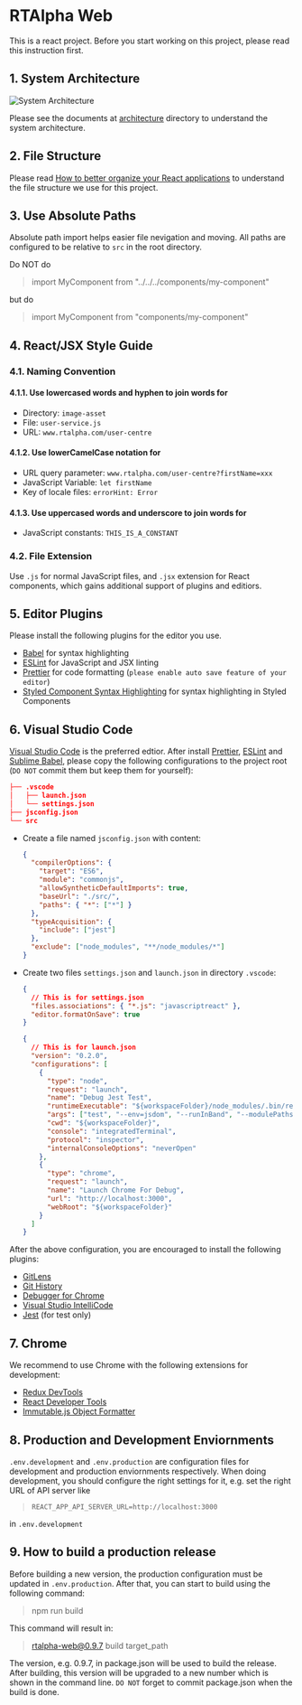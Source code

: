 # RTAlpha Web

This is a react project. Before you start working on this project, please read this instruction first.

## 1. System Architecture

![System Architecture](https://github.com/shiyouping/rtalpha/blob/master/doc/architecture/web.png)

Please see the documents at [architecture](https://github.com/shiyouping/rtalpha/tree/master/doc/architecture) directory to understand the system architecture.

## 2. File Structure

Please read [How to better organize your React applications](https://medium.com/@alexmngn/how-to-better-organize-your-react-applications-2fd3ea1920f1) to understand the file structure we use for this project.

## 3. Use Absolute Paths

Absolute path import helps easier file nevigation and moving. All paths are configured to be relative to `src` in the root directory.

Do NOT do

> import MyComponent from "../../../components/my-component"

but do

> import MyComponent from "components/my-component"

## 4. React/JSX Style Guide

### 4.1. Naming Convention

#### 4.1.1. Use lowercased words and hyphen to join words for

- Directory: `image-asset`
- File: `user-service.js`
- URL: `www.rtalpha.com/user-centre`

#### 4.1.2. Use lowerCamelCase notation for

- URL query parameter: `www.rtalpha.com/user-centre?firstName=xxx`
- JavaScript Variable: `let firstName`
- Key of locale files: `errorHint: Error`

#### 4.1.3. Use uppercased words and underscore to join words for

- JavaScript constants: `THIS_IS_A_CONSTANT`

### 4.2. File Extension

Use `.js` for normal JavaScript files, and `.jsx` extension for React components, which gains additional support of plugins and editiors.

## 5. Editor Plugins

Please install the following plugins for the editor you use.

- [Babel](https://babeljs.io/docs/en/editors/) for syntax highlighting
- [ESLint](https://eslint.org/docs/user-guide/integrations) for JavaScript and JSX linting
- [Prettier](https://prettier.io/docs/en/editors.html) for code formatting (`please enable auto save feature of your editor`)
- [Styled Component Syntax Highlighting](https://www.styled-components.com/docs/tooling#syntax-highlighting) for syntax highlighting in Styled Components

## 6. Visual Studio Code

[Visual Studio Code](https://code.visualstudio.com/) is the preferred edtior. After install [Prettier](https://marketplace.visualstudio.com/items?itemName=esbenp.prettier-vscode), [ESLint](https://marketplace.visualstudio.com/items?itemName=dbaeumer.vscode-eslint#overview) and [Sublime Babel](https://marketplace.visualstudio.com/items?itemName=joshpeng.sublime-babel-vscode), please copy the following configurations to the project root (`DO NOT` commit them but keep them for yourself):

```json
├── .vscode
│   ├── launch.json
│   └── settings.json
├── jsconfig.json
└── src
```

- Create a file named `jsconfig.json` with content:

  ```json
  {
    "compilerOptions": {
      "target": "ES6",
      "module": "commonjs",
      "allowSyntheticDefaultImports": true,
      "baseUrl": "./src/",
      "paths": { "*": ["*"] }
    },
    "typeAcquisition": {
      "include": ["jest"]
    },
    "exclude": ["node_modules", "**/node_modules/*"]
  }
  ```

- Create two files `settings.json` and `launch.json` in directory `.vscode`:

  ```json
  {
    // This is for settings.json
    "files.associations": { "*.js": "javascriptreact" },
    "editor.formatOnSave": true
  }
  ```

  ```json
  {
    // This is for launch.json
    "version": "0.2.0",
    "configurations": [
      {
        "type": "node",
        "request": "launch",
        "name": "Debug Jest Test",
        "runtimeExecutable": "${workspaceFolder}/node_modules/.bin/react-scripts",
        "args": ["test", "--env=jsdom", "--runInBand", "--modulePaths=src"],
        "cwd": "${workspaceFolder}",
        "console": "integratedTerminal",
        "protocol": "inspector",
        "internalConsoleOptions": "neverOpen"
      },
      {
        "type": "chrome",
        "request": "launch",
        "name": "Launch Chrome For Debug",
        "url": "http://localhost:3000",
        "webRoot": "${workspaceFolder}"
      }
    ]
  }
  ```

After the above configuration, you are encouraged to install the following plugins:

- [GitLens](https://marketplace.visualstudio.com/items?itemName=eamodio.gitlens)
- [Git History](https://marketplace.visualstudio.com/items?itemName=donjayamanne.githistory)
- [Debugger for Chrome](https://marketplace.visualstudio.com/items?itemName=msjsdiag.debugger-for-chrome)
- [Visual Studio IntelliCode](https://marketplace.visualstudio.com/items?itemName=VisualStudioExptTeam.vscodeintellicode)
- [Jest](https://marketplace.visualstudio.com/items?itemName=Orta.vscode-jest) (for test only)

## 7. Chrome

We recommend to use Chrome with the following extensions for development:

- [Redux DevTools](https://chrome.google.com/webstore/detail/redux-devtools/lmhkpmbekcpmknklioeibfkpmmfibljd)
- [React Developer Tools](https://chrome.google.com/webstore/detail/react-developer-tools/fmkadmapgofadopljbjfkapdkoienihi)
- [Immutable.js Object Formatter](https://chrome.google.com/webstore/detail/immutablejs-object-format/hgldghadipiblonfkkicmgcbbijnpeog)

## 8. Production and Development Enviornments

`.env.development` and `.env.production` are configuration files for development and production enviornments respectively. When doing development, you should configure the right settings for it, e.g. set the right URL of API server like

> `REACT_APP_API_SERVER_URL=http://localhost:3000`

in `.env.development`

## 9. How to build a production release

Before building a new version, the production configuration must be updated in `.env.production`. After that, you can start to build using the following command:

> npm run build

This command will result in:

> rtalpha-web@0.9.7 build target_path

The version, e.g. 0.9.7, in package.json will be used to build the release. After building, this version will be upgraded to a new number which is shown in the command line. `DO NOT` forget to commit package.json when the build is done.